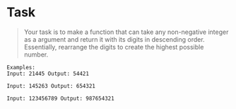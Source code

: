 # Task
> Your task is to make a function that can take any non-negative integer as a argument and return it with its digits in descending order. Essentially, rearrange the digits to create the highest possible number.

```
Examples:
Input: 21445 Output: 54421

Input: 145263 Output: 654321

Input: 123456789 Output: 987654321
```